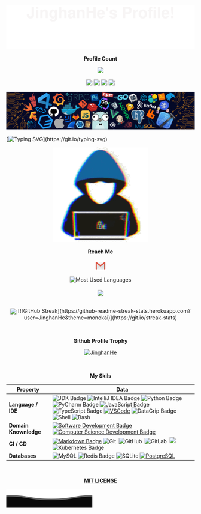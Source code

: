 ![Up](assets/up.svg)

<!-- Profile Count -->
<p align="center"><strong>Profile Count</strong></p>
<p align="center">
	<img src="https://profile-counter.glitch.me/JinghanHe/count.svg">
</p>

<!-- Icons -->
<p align="center">
	<a href="https://github.com/JinghanHe/JinghanHe"><img src="https://img.shields.io/badge/Status-learning-brightgreen.svg"></a>
	<a href="https://github.com/JinghanHe/JinghanHe/stargazers"><img src="https://img.shields.io/github/stars/JinghanHe/JinghanHe.svg?logo=github"></a>
	<a href="https://github.com/JinghanHe/JinghanHe/network/members"><img src="https://img.shields.io/github/forks/JinghanHe/JinghanHe.svg?color=blue&logo=github"></a>
	<img src="https://komarev.com/ghpvc/?username=JinghanHe"/>
</p>

<!-- Header -->
![Header](assets/header_img.png)

<!-- Trcker -->
[![Typing SVG](https://readme-typing-svg.herokuapp.com?color=%2336BCF7&center=true&vCenter=true&width=800&lines=Hi+there+👋,+I+am+JinghanHe;+Welcome+to+My+Profile!;Over+9+years+of+programming+experience;Always+learning+new+things!;)](https://git.io/typing-svg)

<!-- About Me -->
<p align="center">
	<img src="assets/about_me.gif" alt="About Me" style="width:50%; height:auto;" />
 	<p align="center"><strong>Reach Me</strong></p>
</p>

<!-- Email -->
<p align="center">
	<a href="hjh_s@qq.com" target="blank"><img align="center" src="https://raw.githubusercontent.com/JinghanHe/JinghanHe/master/assets/gmail.svg" alt="Gmail" height="30" width="30" /></a>
</p>

<!-- Most Used Languages -->
<div align="center">
	<img src="https://github-readme-stats.vercel.app/api/top-langs/?username=JinghanHe&locale=en&line_height=33&theme=dracula&langs_count=5&layout=compact&custom_title=Most%20Used%20Languages" alt="Most Used Languages" />
</div>

<!-- Increased vertical space -->
<br>

<!-- GitHub Stats -->
<div align="center">
	<img align="center" src="https://github-readme-stats.vercel.app/api?username=JinghanHe&locale=en&line_height=33&show_icons=true&hide=&theme=dracula&rank_icon=github"/>
</div>

<!-- Increased vertical space -->
<br>

<!-- Stats -->
<p align="center">
	<img align="center" src="https://streak-stats.demolab.com/?user=JinghanHe&theme=dark" />
	[![GitHub Streak](https://github-readme-streak-stats.herokuapp.com?user=JinghanHe&theme=monokai)](https://git.io/streak-stats)
</p>

<!-- Increased vertical space -->
<br>

<!-- Trophy -->
<p align="center"> 
	<strong>Github Profile Trophy</strong>
</p>
<p align="center"> 
	<a href="https://github.com/ryo-ma/github-profile-trophy"><img src="https://github-profile-trophy.vercel.app/?username=JinghanHe&theme=monokai" alt="JinghanHe" /></a>
</p>

<!-- Increased vertical space -->
<br>

<!-- Skils -->
<p align="center"> 
	<strong>My Skils</strong>
</p>

| Property              | Data                                                         |
| --------------------- | ------------------------------------------------------------ |
| **Language / IDE**    | ![JDK Badge](https://img.shields.io/badge/-OpenJDK-3776AB?style=flat&logo=openjdk&logoColor=white)  ![IntelliJ IDEA Badge](https://img.shields.io/badge/-IntelliJ%20IDEA-3776AB?style=flat&logo=intellijidea&logoColor=white)  ![Python Badge](https://img.shields.io/badge/-Python-3776AB?style=flat&logo=Python&logoColor=white)  ![PyCharm Badge](https://img.shields.io/badge/-Pycharm-3776AB?style=flat&logo=PyCharm&logoColor=white)  ![JavaScript Badge](https://img.shields.io/badge/-javascript-4B4B77?style=flat&logo=javascript&logoColor=white)  ![TypeScript Badge](https://img.shields.io/badge/-TypeScript-3178C6?style=flat&logo=typescript&logoColor=white)  [![VSCode](https://img.shields.io/badge/-VS_Code-007ACC?style=flat-square&logo=visual-studio-code&logoColor=white)](https://code.visualstudio.com)  ![DataGrip Badge](https://img.shields.io/badge/-DataGrip-3776AB?style=flat&logo=datagrip&logoColor=white)  ![Shell](https://img.shields.io/badge/-Shell-FFD500?style=flat&logo=shell&logoColor=white)  ![Bash](https://img.shields.io/badge/-Bash-4EAA25?style=flat&logo=GnuBash&logoColor=white) |
| **Domain Knownledge** | [![Software Development Badge](https://img.shields.io/badge/-Software%20Development-FF6600?style=flat&logoColor=white)](https://github.com/search?q=user%3AJinghanHe&type=Repositories)  [![Computer Science Development Badge](https://img.shields.io/badge/-Computer%20Science-FAB040?style=flat&logoColor=white)](https://github.com/search?q=user%3AJinghanHe&type=Repositories) |
| **CI / CD**           | [![Markdown Badge](https://img.shields.io/badge/-Markdown-2088FF?style=flat&logo=Markdown&logoColor=white)](https://github.com/BEPb/BEPb) ![Git](https://img.shields.io/badge/-Git-F05032?style=flat&logo=git&logoColor=white)&nbsp; ![GitHub](https://img.shields.io/badge/-GitHub-444444?style=flat&logo=github)&nbsp; ![GitLab](https://img.shields.io/badge/-GitLab-444444?style=flat&logo=GitLab)&nbsp;  [![](https://img.shields.io/badge/-Docker-2496ED?style=flat-square&logo=docker&logoColor=white)](https://www.docker.com)  ![Kubernetes Badge](https://img.shields.io/badge/-Kubernetes-326CE5?style=flat&logo=kubernetes&logoColor=white) |
| **Databases**         | ![MySQL](https://img.shields.io/badge/-MySQL-4479A1?style=flat&logo=MySQL&logoColor=white)  ![Redis Badge](https://img.shields.io/badge/-Redis-DC382D?style=flat&logo=redis&logoColor=white)  ![SQLite](https://img.shields.io/badge/-SQLite-003B57?style=flat&logo=SQLite&logoColor=white)  [![PostgreSQL](https://img.shields.io/badge/-PostgreSQL-336791?style=flat-square&logo=postgresql&logoColor=white)](https://www.postgresql.org) |

<!-- Star History -->
<!--
<p align="center" style="margin-bottom: 20px;">
  <a href="https://github.com/ryo-ma/github-profile-trophy" target="_blank">
    <img align="center" src="https://api.star-history.com/svg?repos=JinghanHe/JinghanHe&type=Date" alt="Star History" />
  </a>
</p>
-->

<!-- Increased vertical space -->
<br>

<!-- License -->
<p align="center">
  <a href="https://github.com/JinghanHe/JinghanHe/blob/main/LICENSE">
    <strong>MIT LICENSE</strong>
  </a>
</p>

![Down](assets/down.svg)
